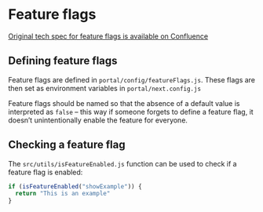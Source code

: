 # Feature flags

[Original tech spec for feature flags is available on Confluence](https://lwd.atlassian.net/wiki/x/4oAPD)

## Defining feature flags

Feature flags are defined in `portal/config/featureFlags.js`. These flags are then set as environment variables in `portal/next.config.js`

Feature flags should be named so that the absence of a default value is interpreted as `false` – this way if someone forgets to define a feature flag, it doesn’t unintentionally enable the feature for everyone.

## Checking a feature flag

The `src/utils/isFeatureEnabled.js` function can be used to check if a feature flag is enabled:

```js
if (isFeatureEnabled("showExample")) {
  return "This is an example"
}
```
